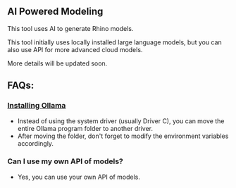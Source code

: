 ## AI Powered Modeling

This tool uses AI to generate Rhino models.

This tool initially uses locally installed large language models, but you can also use API for more advanced cloud models.

More details will be updated soon.


## FAQs:

### [Installing Ollama](https://ollama.com/)

- Instead of using the system driver (usually Driver C), you can move the entire Ollama program folder to another driver.
- After moving the folder, don't forget to modify the environment variables accordingly.

### Can I use my own API of models?
- Yes, you can use your own API of models.

